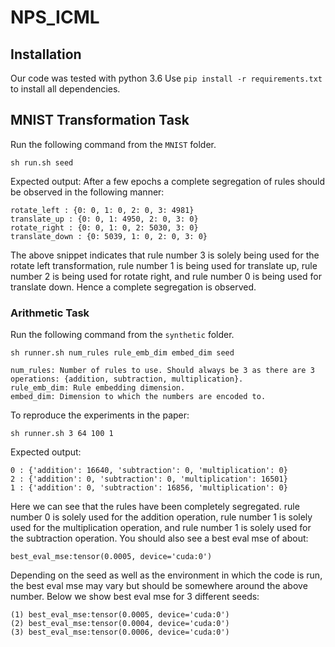 # NPS_ICML

## Installation
Our code was tested with python 3.6
Use `pip install -r requirements.txt` to install all dependencies.

## MNIST Transformation Task

Run the following command from the `MNIST` folder.

```
sh run.sh seed
```
Expected output:
After a few epochs a complete segregation of rules should be observed in the following manner:
```
rotate_left : {0: 0, 1: 0, 2: 0, 3: 4981}
translate_up : {0: 0, 1: 4950, 2: 0, 3: 0}
rotate_right : {0: 0, 1: 0, 2: 5030, 3: 0}
translate_down : {0: 5039, 1: 0, 2: 0, 3: 0}

```

The above snippet indicates that rule number 3 is solely being used for the rotate left transformation, rule number 1 is being used for translate up, rule number 2 is being used for rotate right, and rule number 0 is being used for translate down. Hence a complete segregation is observed.



### Arithmetic Task
Run the following command from the `synthetic` folder.
```
sh runner.sh num_rules rule_emb_dim embed_dim seed

num_rules: Number of rules to use. Should always be 3 as there are 3 operations: {addition, subtraction, multiplication}.
rule_emb_dim: Rule embedding dimension.
embed_dim: Dimension to which the numbers are encoded to.

```

To reproduce the experiments in the paper:
```
sh runner.sh 3 64 100 1
```

Expected output:

```
0 : {'addition': 16640, 'subtraction': 0, 'multiplication': 0}
2 : {'addition': 0, 'subtraction': 0, 'multiplication': 16501}
1 : {'addition': 0, 'subtraction': 16856, 'multiplication': 0}
```
Here we can see that the rules have been completely segregated. rule number 0 is solely used for the addition operation, rule number 1 is solely used for the multiplication operation, and  rule number 1 is solely used for the subtraction operation. You should also see a best eval mse of about:
```
best_eval_mse:tensor(0.0005, device='cuda:0')
```
Depending on the seed as well as the environment in which the code is run, the best eval mse may vary but should be somewhere around the above number. Below we show best eval mse for 3 different seeds:
```
(1) best_eval_mse:tensor(0.0005, device='cuda:0')
(2) best_eval_mse:tensor(0.0004, device='cuda:0')
(3) best_eval_mse:tensor(0.0006, device='cuda:0')
```